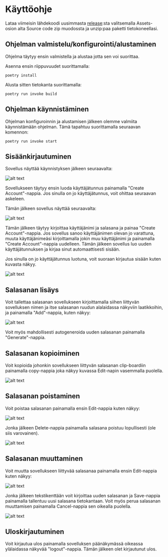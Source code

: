 # Käyttöohje

Lataa viimeisin lähdekoodi uusimmasta [release](https://github.com/oskari83/ot-harjoitustyo/releases):sta valitsemalla Assets-osion alta Source code zip muodossta ja unzip:paa paketti tietokoneellasi.

## Ohjelman valmistelu/konfigurointi/alustaminen

Ohjelma täytyy ensin valmistella ja alustaa jotta sen voi suorittaa.

Asenna ensin riippuvuudet suorittamalla:

```
poetry install
```

Alusta sitten tietokanta suorittamalla:

```
poetry run invoke build
```

## Ohjelman käynnistäminen

Ohjelman konfiguroinnin ja alustamisen jälkeen olemme valmiita käynnistämään ohjelman. Tämä tapahtuu suorittamalla seuraavan komennon:

```
poetry run invoke start
```

## Sisäänkirjautuminen

Sovellus näyttää käynnistyksen jälkeen seuraavalta:

![alt text](https://github.com/oskari83/ot-harjoitustyo/blob/master/pwmanager-app/pictures/ohje1.png?raw=true)

Sovellukseen täytyy ensin luoda käyttäjätunnus painamalla "Create Account"-nappia. Jos sinulla on jo käyttäjätunnus, voit ohittaa seuraavan askeleen.

Tämän jälkeen sovellus näyttää seuraavalta:

![alt text](https://github.com/oskari83/ot-harjoitustyo/blob/master/pwmanager-app/pictures/ohje2.png?raw=true)

Tämän jälkeen täytyy kirjoittaa käyttäjänimi ja salasana ja painaa "Create Account"-nappia. Jos sovellus sanoo käyttäjänimen olevan jo varattuna, muuta käyttäjänimeäsi kirjoittamalla jokin muu käyttäjänimi ja painamalla "Create Account"-nappia uudelleen. Tämän jälkeen sovellus luo uuden käyttäjätunnuksen ja kirjaa sinut automaattisesti sisään.

Jos sinulla on jo käyttäjätunnus luotuna, voit suoraan kirjautua sisään kuten kuvasta näkyy.

![alt text](https://github.com/oskari83/ot-harjoitustyo/blob/master/pwmanager-app/pictures/ohje3.png?raw=true)

## Salasanan lisäys

Voit tallettaa salasanan sovellukseen kirjoittamalla siihen liittyvän sovelluksen nimen ja itse salasanan ruudun alalaidassa näkyviin laatikkoihin, ja painamalla "Add"-nappia, kuten näkyy:

![alt text](https://github.com/oskari83/ot-harjoitustyo/blob/master/pwmanager-app/pictures/ohje4.png?raw=true)

Voit myös mahdollisesti autogeneroida uuden salasanan painamalla "Generate"-nappia.

## Salasanan kopioiminen

Voit kopioida johonkin sovellukseen liittyvän salasanan clip-boardiin painamalla copy-nappia joka näkyy kuvassa Edit-napin vasemmalla puolella.

![alt text](https://github.com/oskari83/ot-harjoitustyo/blob/master/pwmanager-app/pictures/kuva1.png?raw=true)

## Salasanan poistaminen

Voit poistaa salasanan painamalla ensin Edit-nappia kuten näkyy:

![alt text](https://github.com/oskari83/ot-harjoitustyo/blob/master/pwmanager-app/pictures/kuva1.png?raw=true)

Jonka jälkeen Delete-nappia painamalla salasana poistuu lopullisesti (ole siis varovainen).

![alt text](https://github.com/oskari83/ot-harjoitustyo/blob/master/pwmanager-app/pictures/kuva2.png?raw=true)

## Salasanan muuttaminen

Voit muutta sovellukseen liittyvää salasanaa painamalla ensin Edit-nappia kuten näkyy:

![alt text](https://github.com/oskari83/ot-harjoitustyo/blob/master/pwmanager-app/pictures/kuva1.png?raw=true)

Jonka jälkeen tekstikenttään voit kirjoittaa uuden salasanan ja Save-nappia painamalla tallentuu uusi salasana tietokantaan. Voit myös perua salasanan muuttamisen painamalla Cancel-nappia sen oikealla puolella.

![alt text](https://github.com/oskari83/ot-harjoitustyo/blob/master/pwmanager-app/pictures/kuva2.png?raw=true)

## Uloskirjautuminen

Voit kirjautua ulos painamalla sovelluksen päänäkymässä oikeassa ylälaidassa näkyvää "logout"-nappia. Tämän jälkeen olet kirjautunut ulos.

